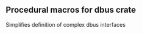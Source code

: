Procedural macros for dbus crate
--------------------------------

Simplifies definition of complex dbus interfaces
